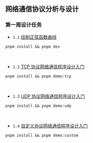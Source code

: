 ## 网络通信协议分析与设计

### 第一周设计任务

* `1.1` [绘制正弦函数曲线](week-1/sine-wave-oscilloscope)

```shell
pnpm install && pnpm dev
```

<br/>

* `1.2` [TCP 协议网络通信程序设计入门](week-1/tcp-udp-socket-demo)

```shell
pnpm install && pnpm demo:tcp
```

<br/>

* `1.3` [UDP 协议网络通信程序设计入门](week-1/tcp-udp-socket-demo)

```shell
pnpm install && pnpm demo:udp
```

<br/>

* `1.4` [自定义协议网络通信程序设计入门](week-1/tcp-udp-socket-demo)

```shell
pnpm install && pnpm demo:custom
```
